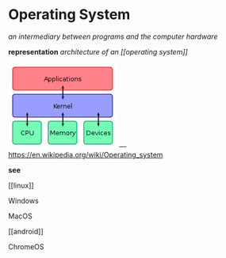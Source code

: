# Operating System

_an intermediary between programs and the computer hardware_

**representation** _architecture of an [[operating system]]_

![](20220813134253.png) &mdash; <https://en.wikipedia.org/wiki/Operating_system>

**see**

[[linux]]

Windows

MacOS

[[android]]

ChromeOS
